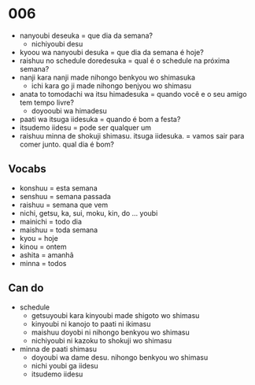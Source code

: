 # 006

- nanyoubi deseuka = que dia da semana?
  - nichiyoubi desu
- kyoou wa nanyoubi desuka = que dia da semana é hoje?
- raishuu no schedule doredesuka = qual é o schedule na próxima semana?
- nanji kara nanji made nihongo benkyou wo shimasuka
  - ichi kara go ji made nihongo benjyou wo shimasu
- anata to tomodachi wa itsu himadesuka = quando você e o seu amigo tem tempo livre?
  - doyooubi wa himadesu
- paati wa itsuga iidesuka = quando é bom a festa?
- itsudemo iidesu = pode ser qualquer um
- raishuu minna de shokuji shimasu. itsuga iidesuka. = vamos sair para comer junto. qual dia é bom?

## Vocabs

- konshuu = esta semana
- senshuu = semana passada
- raishuu = semana que vem
- nichi, getsu, ka, sui, moku, kin, do ... youbi
- mainichi = todo dia
- maishuu = toda semana
- kyou = hoje
- kinou = ontem
- ashita = amanhã
- minna = todos

## Can do

- schedule
  - getsuyoubi kara kinyoubi made shigoto wo shimasu
  - kinyoubi ni kanojo to paati ni ikimasu
  - maishuu doyobi ni nihongo benkyou wo shimasu
  - nichiyoubi ni kazoku to shokuji wo shimasu
- minna de paati shimasu
  - doyoubi wa dame desu. nihongo benkyou wo shimasu
  - nichi youbi ga iidesu
  - itsudemo iidesu
